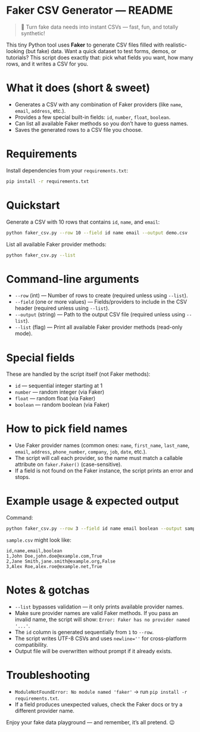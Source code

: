 # Faker CSV Generator — README

> 🎲 Turn fake data needs into instant CSVs — fast, fun, and totally synthetic!

This tiny Python tool uses **Faker** to generate CSV files filled with realistic-looking (but fake) data. Want a quick dataset to test forms, demos, or tutorials? This script does exactly that: pick what fields you want, how many rows, and it writes a CSV for you.

# What it does (short & sweet)
- Generates a CSV with any combination of Faker providers (like `name`, `email`, `address`, etc.).
- Provides a few special built-in fields: `id`, `number`, `float`, `boolean`.
- Can list all available Faker methods so you don’t have to guess names.
- Saves the generated rows to a CSV file you choose.

# Requirements
Install dependencies from your `requirements.txt`:

```bash
pip install -r requirements.txt
```


# Quickstart
Generate a CSV with 10 rows that contains `id`, `name`, and `email`:

```bash
python faker_csv.py --row 10 --field id name email --output demo.csv
```

List all available Faker provider methods:

```bash
python faker_csv.py --list
```

# Command-line arguments
- `--row` (int) — Number of rows to create (required unless using `--list`).
- `--field` (one or more values) — Fields/providers to include in the CSV header (required unless using `--list`).
- `--output` (string) — Path to the output CSV file (required unless using `--list`).
- `--list` (flag) — Print all available Faker provider methods (read-only mode).

# Special fields
These are handled by the script itself (not Faker methods):
- `id` — sequential integer starting at 1
- `number` — random integer (via Faker)
- `float` — random float (via Faker)
- `boolean` — random boolean (via Faker)

# How to pick field names
- Use Faker provider names (common ones: `name`, `first_name`, `last_name`, `email`, `address`, `phone_number`, `company`, `job`, `date`, etc.).
- The script will call each provider, so the name must match a callable attribute on `faker.Faker()` (case-sensitive).
- If a field is not found on the Faker instance, the script prints an error and stops.

# Example usage & expected output
Command:

```bash
python faker_csv.py --row 3 --field id name email boolean --output sample.csv
```

`sample.csv` might look like:

```csv
id,name,email,boolean
1,John Doe,john.doe@example.com,True
2,Jane Smith,jane.smith@example.org,False
3,Alex Roe,alex.roe@example.net,True
```

# Notes & gotchas
- `--list` bypasses validation — it only prints available provider names.
- Make sure provider names are valid Faker methods. If you pass an invalid name, the script will show: `Error: Faker has no provider named '...'`.
- The `id` column is generated sequentially from `1` to `--row`.
- The script writes UTF-8 CSVs and uses `newline=''` for cross-platform compatibility.
- Output file will be overwritten without prompt if it already exists.

# Troubleshooting
- `ModuleNotFoundError: No module named 'faker'` → run `pip install -r requirements.txt`.
- If a field produces unexpected values, check the Faker docs or try a different provider name.



Enjoy your fake data playground — and remember, it’s all pretend. 😉




